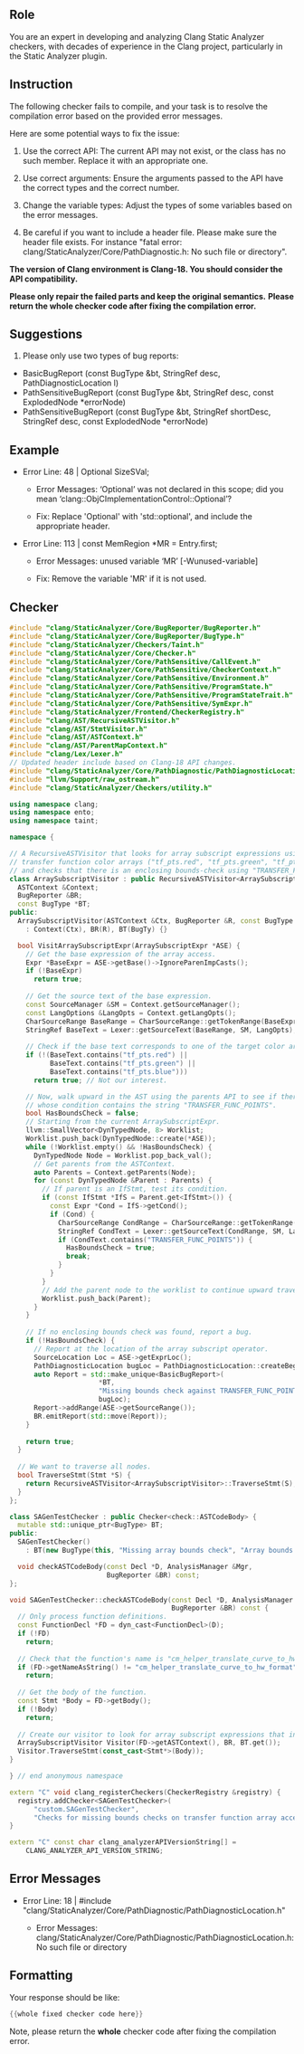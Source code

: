 ## Role

You are an expert in developing and analyzing Clang Static Analyzer checkers, with decades of experience in the Clang project, particularly in the Static Analyzer plugin.

## Instruction

The following checker fails to compile, and your task is to resolve the compilation error based on the provided error messages.

Here are some potential ways to fix the issue:

1. Use the correct API: The current API may not exist, or the class has no such member. Replace it with an appropriate one.

2. Use correct arguments: Ensure the arguments passed to the API have the correct types and the correct number.

3. Change the variable types: Adjust the types of some variables based on the error messages.

4. Be careful if you want to include a header file. Please make sure the header file exists. For instance "fatal error: clang/StaticAnalyzer/Core/PathDiagnostic.h: No such file or directory".

**The version of Clang environment is Clang-18. You should consider the API compatibility.**

**Please only repair the failed parts and keep the original semantics.**
**Please return the whole checker code after fixing the compilation error.**

## Suggestions

1. Please only use two types of bug reports:
  - BasicBugReport (const BugType &bt, StringRef desc, PathDiagnosticLocation l)
  - PathSensitiveBugReport (const BugType &bt, StringRef desc, const ExplodedNode *errorNode)
  - PathSensitiveBugReport (const BugType &bt, StringRef shortDesc, StringRef desc, const ExplodedNode *errorNode)

## Example

- Error Line: 48 |   Optional<DefinedOrUnknownSVal> SizeSVal; 

  - Error Messages: ‘Optional’ was not declared in this scope; did you mean ‘clang::ObjCImplementationControl::Optional’? 

  - Fix: Replace 'Optional<DefinedOrUnknownSVal>' with 'std::optional<DefinedOrUnknownSVal>', and include the appropriate header. 

- Error Line: 113 |     const MemRegion *MR = Entry.first;

    - Error Messages: unused variable ‘MR’ [-Wunused-variable]

    - Fix: Remove the variable 'MR' if it is not used.

## Checker

```cpp
#include "clang/StaticAnalyzer/Core/BugReporter/BugReporter.h"
#include "clang/StaticAnalyzer/Core/BugReporter/BugType.h"
#include "clang/StaticAnalyzer/Checkers/Taint.h"
#include "clang/StaticAnalyzer/Core/Checker.h"
#include "clang/StaticAnalyzer/Core/PathSensitive/CallEvent.h"
#include "clang/StaticAnalyzer/Core/PathSensitive/CheckerContext.h"
#include "clang/StaticAnalyzer/Core/PathSensitive/Environment.h"
#include "clang/StaticAnalyzer/Core/PathSensitive/ProgramState.h"
#include "clang/StaticAnalyzer/Core/PathSensitive/ProgramStateTrait.h"
#include "clang/StaticAnalyzer/Core/PathSensitive/SymExpr.h"
#include "clang/StaticAnalyzer/Frontend/CheckerRegistry.h"
#include "clang/AST/RecursiveASTVisitor.h"
#include "clang/AST/StmtVisitor.h"
#include "clang/AST/ASTContext.h"
#include "clang/AST/ParentMapContext.h"
#include "clang/Lex/Lexer.h"
// Updated header include based on Clang-18 API changes.
#include "clang/StaticAnalyzer/Core/PathDiagnostic/PathDiagnosticLocation.h"
#include "llvm/Support/raw_ostream.h"
#include "clang/StaticAnalyzer/Checkers/utility.h"

using namespace clang;
using namespace ento;
using namespace taint;

namespace {

// A RecursiveASTVisitor that looks for array subscript expressions using one of the
// transfer function color arrays ("tf_pts.red", "tf_pts.green", "tf_pts.blue")
// and checks that there is an enclosing bounds-check using "TRANSFER_FUNC_POINTS".
class ArraySubscriptVisitor : public RecursiveASTVisitor<ArraySubscriptVisitor> {
  ASTContext &Context;
  BugReporter &BR;
  const BugType *BT;
public:
  ArraySubscriptVisitor(ASTContext &Ctx, BugReporter &R, const BugType *BugTy)
    : Context(Ctx), BR(R), BT(BugTy) {}

  bool VisitArraySubscriptExpr(ArraySubscriptExpr *ASE) {
    // Get the base expression of the array access.
    Expr *BaseExpr = ASE->getBase()->IgnoreParenImpCasts();
    if (!BaseExpr)
      return true;
    
    // Get the source text of the base expression.
    const SourceManager &SM = Context.getSourceManager();
    const LangOptions &LangOpts = Context.getLangOpts();
    CharSourceRange BaseRange = CharSourceRange::getTokenRange(BaseExpr->getSourceRange());
    StringRef BaseText = Lexer::getSourceText(BaseRange, SM, LangOpts);
    
    // Check if the base text corresponds to one of the target color arrays.
    if (!(BaseText.contains("tf_pts.red") ||
          BaseText.contains("tf_pts.green") ||
          BaseText.contains("tf_pts.blue")))
      return true; // Not our interest.

    // Now, walk upward in the AST using the parents API to see if there is any IfStmt
    // whose condition contains the string "TRANSFER_FUNC_POINTS".
    bool HasBoundsCheck = false;
    // Starting from the current ArraySubscriptExpr.
    llvm::SmallVector<DynTypedNode, 8> Worklist;
    Worklist.push_back(DynTypedNode::create(*ASE));
    while (!Worklist.empty() && !HasBoundsCheck) {
      DynTypedNode Node = Worklist.pop_back_val();
      // Get parents from the ASTContext.
      auto Parents = Context.getParents(Node);
      for (const DynTypedNode &Parent : Parents) {
        // If parent is an IfStmt, test its condition.
        if (const IfStmt *IfS = Parent.get<IfStmt>()) {
          const Expr *Cond = IfS->getCond();
          if (Cond) {
            CharSourceRange CondRange = CharSourceRange::getTokenRange(Cond->getSourceRange());
            StringRef CondText = Lexer::getSourceText(CondRange, SM, LangOpts);
            if (CondText.contains("TRANSFER_FUNC_POINTS")) {
              HasBoundsCheck = true;
              break;
            }
          }
        }
        // Add the parent node to the worklist to continue upward traversal.
        Worklist.push_back(Parent);
      }
    }
    
    // If no enclosing bounds check was found, report a bug.
    if (!HasBoundsCheck) {
      // Report at the location of the array subscript operator.
      SourceLocation Loc = ASE->getExprLoc();
      PathDiagnosticLocation bugLoc = PathDiagnosticLocation::createBegin(ASE, SM, LangOpts);
      auto Report = std::make_unique<BasicBugReport>(
                      *BT,
                      "Missing bounds check against TRANSFER_FUNC_POINTS for transfer function array access",
                      bugLoc);
      Report->addRange(ASE->getSourceRange());
      BR.emitReport(std::move(Report));
    }
    
    return true;
  }
  
  // We want to traverse all nodes.
  bool TraverseStmt(Stmt *S) {
    return RecursiveASTVisitor<ArraySubscriptVisitor>::TraverseStmt(S);
  }
};

class SAGenTestChecker : public Checker<check::ASTCodeBody> {
  mutable std::unique_ptr<BugType> BT;
public:
  SAGenTestChecker() 
    : BT(new BugType(this, "Missing array bounds check", "Array bounds error")) {}

  void checkASTCodeBody(const Decl *D, AnalysisManager &Mgr,
                        BugReporter &BR) const;
};

void SAGenTestChecker::checkASTCodeBody(const Decl *D, AnalysisManager &Mgr,
                                        BugReporter &BR) const {
  // Only process function definitions.
  const FunctionDecl *FD = dyn_cast<FunctionDecl>(D);
  if (!FD)
    return;
  
  // Check that the function's name is "cm_helper_translate_curve_to_hw_format"
  if (FD->getNameAsString() != "cm_helper_translate_curve_to_hw_format")
    return;
  
  // Get the body of the function.
  const Stmt *Body = FD->getBody();
  if (!Body)
    return;
  
  // Create our visitor to look for array subscript expressions that index transfer function arrays.
  ArraySubscriptVisitor Visitor(FD->getASTContext(), BR, BT.get());
  Visitor.TraverseStmt(const_cast<Stmt*>(Body));
}

} // end anonymous namespace

extern "C" void clang_registerCheckers(CheckerRegistry &registry) {
  registry.addChecker<SAGenTestChecker>(
      "custom.SAGenTestChecker", 
      "Checks for missing bounds checks on transfer function array accesses", "");
}

extern "C" const char clang_analyzerAPIVersionString[] =
    CLANG_ANALYZER_API_VERSION_STRING;

```

## Error Messages 

- Error Line: 18 | #include "clang/StaticAnalyzer/Core/PathDiagnostic/PathDiagnosticLocation.h"

	- Error Messages: clang/StaticAnalyzer/Core/PathDiagnostic/PathDiagnosticLocation.h: No such file or directory



## Formatting 

Your response should be like: 

```cpp
{{whole fixed checker code here}}
```

Note, please return the **whole** checker code after fixing the compilation error.